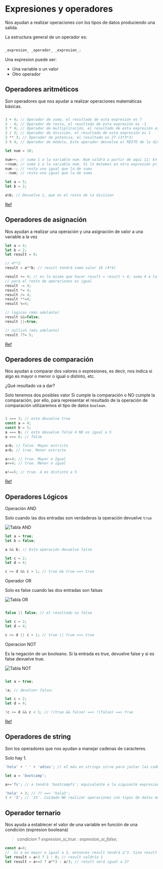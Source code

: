 # Expresiones y operadores

Nos ayudan a realizar operaciones con los tipos de datos produciendo una salida.

La estructura general de un operador es:

```js

_expresion_ _operador_ _expresion_;

```

Una expresion puede ser:

- Una variable o un valor
- Otro operador

## Operadores aritméticos

Son operadores que nos ayudar a realizar operaciones matemáticas básicas.

```js

3 + 4; // Operador de suma, el resultado de esta expresión es 7
3 - 4; // Operador de resta, el resultado de esta expresión es -1
3 * 4; // Operador de multiplicación, el resultado de esta expresión es 12
3 / 3; // Operador de división, el resultado de esta expresión es 1
3 ** 3; // Operador de potencia, el resultado es 27 (3*3*3)
3 % 4; // Operador de módulo, Este operador devuelve el RESTO de la división entera. Esta operación devolvería 3

let num = 10;

num++; // suma 1 a la variable num. Num valdrá a partir de aqui 11; En una expresión primero se realiza la expresión y luego suma
++num; // suma 1 a la variable num. Si lo metemos en otra expresión primero suma y luego opera la otra expresion
num--; // resta uno igual que la de suma
--num; // resta uno igual que la de suma

let a = 5;
let b = 2;

a%b; // Devuelve 1, que es el resto de la division

```

[Ref](https://developer.mozilla.org/en-US/docs/Web/JavaScript/Guide/Expressions_and_Operators#arithmetic_operators)

## Operadores de asignación

Nos ayudan a realizar una operación y una asignación de valor a una variable a la vez

```js
let a = 4;
let b = 2;
let result = 0;

// 4**2
result = a**b; // result tendrá como valor 16 (4*4)

result += 4; // es lo mismo que hacer result = result + 4; suma 4 a la variable result
// para el resto de operaciones es igual
result -= 4;
result *= 4;
result /= 4;
result **=4;
result %=4;

// logicos (más adelante)
result &&=false;
result ||=true;

// nullish (más adelante)
result ??= 5;
```

[Ref](https://developer.mozilla.org/en-US/docs/Web/JavaScript/Guide/Expressions_and_Operators#assignment_operators)

## Operadores de comparación

Nos ayudan a comparar dos valores o expresiones, es decir, nos indica si algo es mayor o menor o igual o distinto, etc.

¿Qué resultado va a dar?

Solo tenemos dos posibles valor Si cumple la comparación o NO cumple la comparación, por ello, para representar el resultado de la operación de comparación utilizaremos el tipo de datos `boolean`.

```js

3 === 3; // esto devuelve true
const a = 4;
const b = 5;
a === b; // esto devuelve false 4 NO es igual a 5
a === 6; // false

a>b; // false. Mayor estricto
a<b; // true. Menor estricto

a>=4; // true. Mayor o Igual
a<=4; // true. Menor o igual

a!==5; // true. 4 es distinto a 5

```

[Ref](https://developer.mozilla.org/en-US/docs/Web/JavaScript/Guide/Expressions_and_Operators#comparison_operators)

## Operadores Lógicos

Operación AND

Solo cuando las dos entradas son verdaderas la operación devuelve `true`

![Tabla AND](https://dyclassroom.com/image/topic/logic-gate/and-table.png)

```js
let a = true;
let b = false;

a && b; // Esta operación devuelve false

let c = 2;
let d = 4;

c <= d && c > 1; // true && true ==> true

```

Operador OR

Solo es false cuando las dos entradas son falsas

![Tabla OR](https://dyclassroom.com/image/topic/logic-gate/or-table.png)

```js

false || false; // el resultado es false

let c = 2;
let d = 4;

c <= d || c > 1; // true || true ==> true

```

Operacion NOT

Es la negación de un booleano. Si la entrada es true, devuelve false y si es false devuelve true.

![Tabla NOT](https://www.dyclassroom.com/image/topic/logic-gate/not-table.png)

```js

let a = true;

!a; // devolver false;

let c = 2;
let d = 4;

!c <= d && c < 1; // !(true && false) ==> !(false) ==> true

```

[Ref](https://developer.mozilla.org/en-US/docs/Web/JavaScript/Guide/Expressions_and_Operators#logical_operators)

## Operadores de string

Son los operadores que nos ayudan a manejar cadenas de caracteres.

Solo hay 1.

```js
'hola' + ' ' + 'adios'; // el más en strings sirve para juntar las cadenas de caracteres, es decir, concatenar. El resultado de este ejemplo es 'hola adios';

let a = 'bootcamp';

a+='fs'; // a tendrá 'bootcampfs'; equivalente a la siguiente expresion a=a+'fs';

'hola' + 3; // ?? ==> 'hola3';
3 + '3'; // '33'. Cuidado NO realizar operaciones con tipos de datos mezclados

```

## Operador ternario

Nos ayuda a establecer el valor de una variable en función de una condición (expresion booleana)

> _condicion_ ? _expresion_si_true_ : _expresion_si_false_;

```js
const a=4;
//  Si a es mayor o igual a 3, entonces result tendrá a^3. Sino result tendrá a div 3
let result = a>3 ? 1 : 0; // result valdría 1
let result = a>=3 ? a**3 : a/3; // result será igual a 27

```